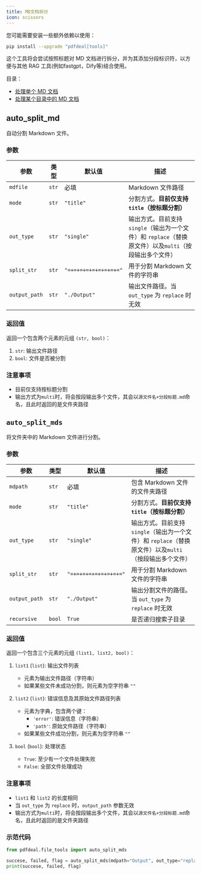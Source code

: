 ```yaml
---
title: MD文档拆分
icon: scissors
---
```

您可能需要安装一些额外依赖以使用：

```bash
pip install --upgrade "pdfdeal[tools]"
```

这个工具将会尝试按照标题对 MD 文档进行拆分，并为其添加分段标识符，以方便与其他 RAG 工具(例如fastgpt，Dify等)结合使用。

目录：

- [处理单个 MD 文档](#auto-split-md)
- [处理某个目录中的 MD 文档](#auto-split-mds)

## auto_split_md<Badge text="需要0.2.4+版本" type="warning" />

自动分割 Markdown 文件。

### 参数

| 参数          | 类型  | 默认值                | 描述                                                                      |
| ------------- | ----- | --------------------- | ------------------------------------------------------------------------- |
| `mdfile`      | `str` | 必填                  | Markdown 文件路径                                                         |
| `mode`        | `str` | `"title"`             | 分割方式。**目前仅支持 `title`（按标题分割）**                            |
| `out_type`    | `str` | `"single"`            | 输出方式。目前支持 `single`（输出为一个文件）和 `replace`（替换原文件）以及`multi`（按段输出多个文件） |
| `split_str`   | `str` | `"=+=+=+=+=+=+=+=+="` | 用于分割 Markdown 文件的字符串                                            |
| `output_path` | `str` | `"./Output"`          | 输出文件路径。当 `out_type` 为 `replace` 时无效                           |

### 返回值

返回一个包含两个元素的元组 `(str, bool)`：

1. `str`: 输出文件路径
2. `bool`: 文件是否被分割

### 注意事项

- 目前仅支持按标题分割
- 输出方式为`multi`时，将会按段输出多个文件，其会以`源文件名+分段标题.md`命名，且此时返回的是文件夹路径

## `auto_split_mds`<Badge text="需要0.2.4+版本" type="warning" />

将文件夹中的 Markdown 文件进行分割。

### 参数

| 参数          | 类型   | 默认值                | 描述                                                                      |
| ------------- | ------ | --------------------- | ------------------------------------------------------------------------- |
| `mdpath`      | `str`  | 必填                  | 包含 Markdown 文件的文件夹路径                                            |
| `mode`        | `str`  | `"title"`             | 分割方式。**目前仅支持 `title`（按标题分割）**                            |
| `out_type`    | `str`  | `"single"`            | 输出方式。目前支持 `single`（输出为一个文件）和 `replace`（替换原文件）以及`multi`（按段输出多个文件） |
| `split_str`   | `str`  | `"=+=+=+=+=+=+=+=+="` | 用于分割 Markdown 文件的字符串                                            |
| `output_path` | `str`  | `"./Output"`          | 输出分割文件的路径。当 `out_type` 为 `replace` 时无效                     |
| `recursive`   | `bool` | `True`                | 是否递归搜索子目录                                                        |

### 返回值

返回一个包含三个元素的元组 `(list1, list2, bool)`：

1. `list1` (`list`): 输出文件列表

   - 元素为输出文件路径（字符串）
   - 如果某些文件未成功分割，则元素为空字符串 `""`

2. `list2` (`list`): 错误信息及其原始文件路径列表

   - 元素为字典，包含两个键：
     - `'error'`: 错误信息（字符串）
     - `'path'`: 原始文件路径（字符串）
   - 如果某些文件成功分割，则元素为空字符串 `""`

3. `bool` (`bool`): 处理状态
   - `True`: 至少有一个文件处理失败
   - `False`: 全部文件处理成功

### 注意事项

- `list1` 和 `list2` 的长度相同
- 当 `out_type` 为 `replace` 时，`output_path` 参数无效
- 输出方式为`multi`时，将会按段输出多个文件，其会以`源文件名+分段标题.md`命名，且此时返回的是文件夹路径

### 示范代码

```python
from pdfdeal.file_tools import auto_split_mds

succese, failed, flag = auto_split_mds(mdpath="Output", out_type="replace")
print(succese, failed, flag)
```
